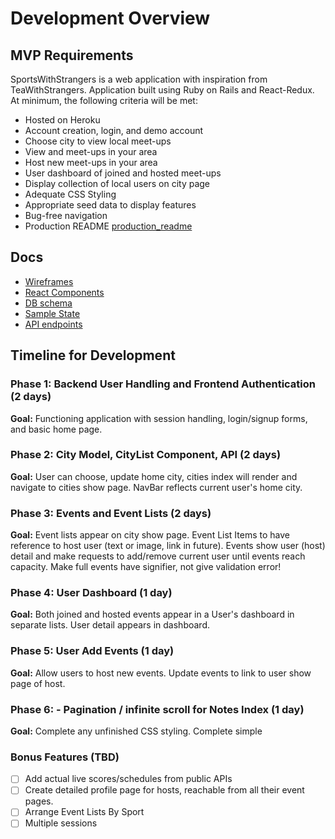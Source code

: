 # Development Overview

[heroku]: http://www.herokuapp.com
[trello]: https://trello.com/

## MVP Requirements

SportsWithStrangers is a web application with inspiration from TeaWithStrangers.
Application built using Ruby on Rails and React-Redux. At minimum, the following criteria
will be met:

- Hosted on Heroku
- Account creation, login, and demo account
- Choose city to view local meet-ups
- View and meet-ups in your area
- Host new meet-ups in your area  
- User dashboard of joined and hosted meet-ups
- Display collection of local users on city page
- Adequate CSS Styling
- Appropriate seed data to display features
- Bug-free navigation  
- Production README [production_readme](docs/production_README.md)

## Docs
* [Wireframes](docs/wireframes)
* [React Components](components/components.md)
* [DB schema](docs/schema.md)
* [Sample State](docs/sample-state.md)
* [API endpoints](api-endpoints.md)

## Timeline for Development

### Phase 1: Backend User Handling and Frontend Authentication (2 days)

**Goal:** Functioning application with session handling, login/signup forms, and basic home page.

### Phase 2: City Model, CityList Component, API (2 days)

**Goal:** User can choose, update home city, cities index will render and navigate to cities show page. NavBar reflects current user's home city.


### Phase 3: Events and Event Lists (2 days)

**Goal:** Event lists appear on city show page. Event List Items to have reference to host user (text or image, link in future). Events show user (host) detail and make requests to add/remove current user until events reach capacity. Make full events have signifier, not give validation error!  

### Phase 4: User Dashboard (1 day)

**Goal:** Both joined and hosted events appear in a User's dashboard in separate lists. User detail appears in dashboard.

### Phase 5: User Add Events (1 day)

**Goal:** Allow users to host new events. Update events to link to user show page of host.

### Phase 6: - Pagination / infinite scroll for Notes Index (1 day)

**Goal:** Complete any unfinished CSS styling. Complete simple

### Bonus Features (TBD)
- [ ] Add actual live scores/schedules from public APIs 
- [ ] Create detailed profile page for hosts, reachable from all their event pages.
- [ ] Arrange Event Lists By Sport
- [ ] Multiple sessions
